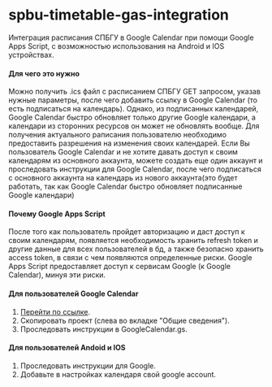 # spbu-timetable-gas-integration
Интеграция расписания СПБГУ в Google Calendar при помощи Google Apps Script, с возможностью использования на Android и IOS устройствах.

#### Для чего это нужно
Можно получить .ics файл с расписанием СПБГУ GET запросом, указав нужные параметры, после чего добавить ссылку в Google Calendar (то есть подписаться на календарь). Однако, из подписанных календарей, Google Calendar быстро обновляет только другие Google календари, а календари из сторонних ресурсов он может не обновлять вообще. Для получения актуального раписания пользователю необходимо предоставить разрешения на изменения своих календарей. Если Вы пользователь Google Calendar и не хотите давать доступ к своим календарям из основного аккаунта, можете создать еще один аккаунт и проследовать инструкции для Google Calendar, после чего подписаться с основного аккаунта на календарь из нового аккаунта(это будет работать, так как Google Calendar быстро обновляет подписанные Google календари)

#### Почему Google Apps Script
После того как пользователь пройдет авторизацию и даст доступ к своим календарям, появляется необходимость хранить refresh token и другие данные для всех пользователей в бд, а также безопасно хранить access token, в связи с чем появляются определенные риски. Google Apps Script предоставляет доступ к сервисам Google (к Google Calendar), минуя эти риски.

#### Для пользователей Google Calendar
1. [Перейти по ссылке](https://script.google.com/d/1Vos3LjIA47jzbv6A6SKkvc-N-Us-_iWMWJvrRUEBI7wfXhjC-J7Wt5sS/edit?usp=sharing).
2. Скопировать проект (слева во вкладке "Общие сведения").
3. Проследовать инструкции в GoogleCalendar.gs.

#### Для пользователей Andoid и IOS
1. Проследовать инструкции для Google.
2. Добавьте в настройках календаря свой google account.

